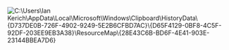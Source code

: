 ![C:\\Users\\Ian Kerich\\AppData\\Local\\Microsoft\\Windows\\Clipboard\\HistoryData\\{D737DE0B-726F-4902-9249-5E2B6CFBD7AC}\\{D65F4129-0BF8-4C5F-92DF-203EE9EB3A38}\\ResourceMap\\{28E43C6B-BD6F-4E41-903E-23144BBEA7D6}](media/d96255b5eca892624636b57c8bf8a9e0.jpeg)

